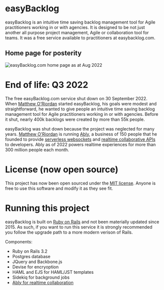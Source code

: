 # easyBacklog

easyBacklog is an intuitive time saving backlog management tool for Agile practitioners working in or with agencies. It is designed to be not just another all purpose project management, Agile or collaboration tool for teams. It was a free service available to practitioners at easybacklog.com.

## Home page for posterity

![easyBacklog.com home page as at Aug 2022](public/home-screenshot.png)
# End of life: Q3 2022

The free easyBacklog.com service shut down on 30 September 2022. When [Matthew O'Riordan](https://mattheworiordan.com) started easyBacklog, his goals were modest and straightforward, he wanted to give people an intuitive time saving backlog management tool for Agile practitioners working in or with agencies. Before it shut, nearly 400k backlogs were created by more than 55k people.

easyBacklog was shut down because the project was neglected for many years. [Matthew O'Riordan](https://mattheworiordan.com) is running [Ably](https://ably.com), a business of 150 people that he founded to provide [serverless websockets](https://ably.com/topic/websockets) and [realtime collaborative APIs](https://ably.com/features) to developers. Ably as of 2022 powers realtime experiences for more than 300 million people each month.

# License (now open source)

This project has now been open sourced under the [MIT license](./LICENSE). Anyone is free to use this software and modify it as they see fit.

# Running this project

easyBacklog is built on [Ruby on Rails](https://rubyonrails.org/) and not been materially updated since 2015. As such, if you want to run this service it is strongly recommended you follow the upgrade path to a more modern verison of Rails.

Components:
* Ruby on Rails 3.2
* Postgres database
* JQuery and Backbone.js
* Devise for encryoption
* HAML and EJS for HAML/JST templates
* Sidekiq for background jobs
* [Ably for realtime collaboration](https://ably.com)
